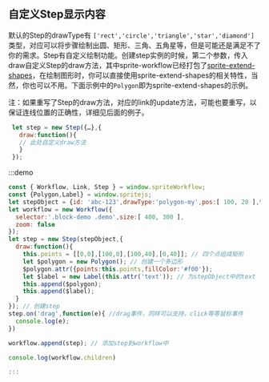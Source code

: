 ## 自定义Step显示内容
默认的Step的drawType有 ```['rect','circle','triangle','star','diamond']```类型，对应可以将步骤绘制出圆、矩形、三角、五角星等，但是可能还是满足不了你的需求。Step有自定义绘制功能。创建step实例的时候，第二个参数，传入draw自定义Step的draw方法，其中sprite-workflow已经打包了<a href="https://github.com/spritejs/sprite-extend-shapes">sprite-extend-shapes</a>，在绘制图形时，你可以直接使用sprite-extend-shapes的相关特性，当然，你也可以不用。下面示例中的```Polygon```即为sprite-extend-shapes的示例。

注：如果重写了Step的draw方法，对应的link的update方法，可能也要重写，以保证连线位置的正确性，详细见后面的例子。
```javascript
 let step = new Step({…},{
   draw:function(){
   // 此处自定义draw方法
   }
 });
```
:::demo

```javascript
const { Workflow, Link, Step } = window.spriteWorkflow;
const {Polygon,Label} = window.spritejs;
let stepObject = {id: 'abc-123',drawType:'polygon-my',pos:[ 100, 20 ],text: '我是矩形3'};
let workflow = new Workflow({
  selector:'.block-demo .demo',size:[ 400, 300 ],
  zoom: false
});
let step = new Step(stepObject,{
  draw:function(){
    this.points = [[0,0],[100,0],[100,40],[0,40]]; // 四个点组成矩形
    let $polygon = new Polygon(); // 创建一个多边形
    $polygon.attr({points:this.points,fillColor:'#f00'});
    let $label = new Label(this.attr('text')); // 为stepObject中的text
    this.append($polygon);
    this.append($label);
  }
}); // 创建step
step.on('drag',function(e){ //drag事件，同样可以支持，click等等鼠标事件
  console.log(e);
})

workflow.append(step); // 添加step到workflow中

console.log(workflow.children)

:::